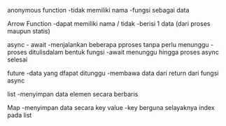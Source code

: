 anonymous function
-tidak memiliki nama
-fungsi sebagai data

Arrow Function
-dapat memiliki nama / tidak
-berisi 1 data (dari proses maupun statis)

async - await
-menjalankan beberapa pproses tanpa perlu menunggu
-proses ditulisdalam bentuk fungsi
-await menunggu hingga proses async selesai

future
-data yang dfapat ditunggu
-membawa data dari return dari fungsi async

list
-menyimpan data elemen secara berbaris

Map
-menyimpan data secara key value 
-key berguna selayaknya index pada list

